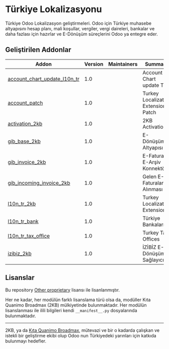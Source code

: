 
# Türkiye Lokalizasyonu

Türkiye Odoo Lokalizasyon geliştirmeleri. Odoo için Türkiye muhasebe altyapısını hesap planı, mali koşullar, vergiler, vergi daireleri, bankalar ve daha fazlası için hazırlar ve E-Dönüşüm süreçlerini Odoo ya entegre eder.

<!-- /!\ do not modify below this line -->

<!-- prettier-ignore-start -->

[//]: # (addons)

Geliştirilen Addonlar
----------------
Addon | Version | Maintainers | Summary
--- | --- | --- | ---
[account_chart_update_l10n_tr](account_chart_update_l10n_tr/) | 1.0 |  | Account Chart update TR
[account_patch](account_patch/) | 1.0 |  | Turkey Localization Extension Patch
[activation_2kb](activation_2kb/) | 1.0 |  | 2KB Activation
[gib_base_2kb](gib_base_2kb/) | 1.0 |  | E-Dönüşüm Altyapısı
[gib_invoice_2kb](gib_invoice_2kb/) | 1.0 |  | E-Fatura ve E-Arşiv Konnektörü
[gib_incoming_invoice_2kb](gib_incoming_invoice_2kb/) | 1.0 |  | Gelen E-Faturaların Alınması
[l10n_tr_2kb](l10n_tr_2kb/) | 1.0 |  | Turkey Localization Extension
[l10n_tr_bank](l10n_tr_bank/) | 1.0 |  | Türkiye Bankaları
[l10n_tr_tax_office](l10n_tr_tax_office/) | 1.0 |  | Turkey Tax Offices
[izibiz_2kb](izibiz_2kb/) | 1.0 |  | İZİBİZ E-Dönüşüm Sağlayıcısı

[//]: # (end addons)

<!-- prettier-ignore-end -->

## Lisanslar

Bu repository [Other proprietary](LICENSE) lisansı ile lisanlanmıştır.

Her ne kadar, her modülün farklı lisanslama türü olsa da, modüller Kıta Quanimo Broadmax (2KB) mülkiyetinde bulunmaktadır.
Her modülün lisanslanması ile ilili bilgileri kendi `__manifest__.py` dosyalarında bulunmaktadır.

----
2KB, ya da [Kıta Quanimo Broadmax](https://2kb.com.tr),
mütevazi ve bir o kadarda çalışkan ve istekli bir geliştirme ekibi olup Odoo nun
Türkiyedeki yarınları için katkıda bulunmayı hedefler.
